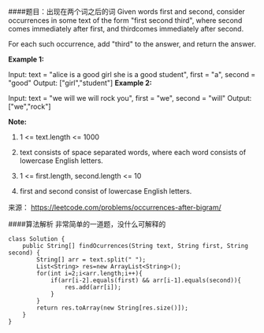 ####题目：出现在两个词之后的词
Given words first and second, consider occurrences in some text of the form "first second third", where second comes immediately after first, and thirdcomes immediately after second.

For each such occurrence, add "third" to the answer, and return the answer.

 

**Example 1:**

Input: text = "alice is a good girl she is a good student", first = "a", second = "good"
Output: ["girl","student"]
**Example 2:**

Input: text = "we will we will rock you", first = "we", second = "will"
Output: ["we","rock"]
 

**Note:**

1. 1 <= text.length <= 1000

2. text consists of space separated words, where each word consists of lowercase English letters.

3. 1 <= first.length, second.length <= 10

4. first and second consist of lowercase English letters.


来源： https://leetcode.com/problems/occurrences-after-bigram/

####算法解析
非常简单的一道题，没什么可解释的
```
class Solution {
    public String[] findOcurrences(String text, String first, String second) {
        String[] arr = text.split(" ");
        List<String> res=new ArrayList<String>();
        for(int i=2;i<arr.length;i++){
            if(arr[i-2].equals(first) && arr[i-1].equals(second)){
                res.add(arr[i]);
            }
        }
        return res.toArray(new String[res.size()]);
    }
}
```
